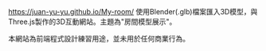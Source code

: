 https://juan-yu-yu.github.io/My-room/
使用Blender(.glb)檔案匯入3D模型，與Three.js製作的3D互動網站。主題為"房間模型展示"。

本網站為前端程式設計練習用途，並未用於任何商業行為。
